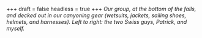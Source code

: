 
+++
draft = false
headless = true
+++
_Our group, at the bottom of the falls, and decked out in our canyoning gear (wetsuits, jackets, sailing shoes, helmets, and harnesses). Left to right: the two Swiss guys, Patrick, and myself._
